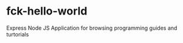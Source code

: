fck-hello-world
===============

Express Node JS Application for browsing programming guides and turtorials

